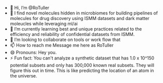 - 👋 Hi, I’m @RoTuller
- 👀 I find novel molecules hidden in microbiomes for building pipelines of molecules for drug discovery using ISMM datasets and dark matter moleucles while leveraging ml/ai
- 🌱 I’m currently learning best and unique practices related to the efficiency and reliability of confidential datasets from ISMM.
- 💞️ I’m looking to collaborate on tools or work flow that 
- 📫 How to reach me Message me here as RoTuller
- 😄 Pronouns: Hey you.
- ⚡ Fun fact: You can't analyze a synthetic dataset that has 1.0 x 10^150 potential subsets and only has 300,000 known real subsets.  They will figure this out in time.  This is like predicting the location of an atom in the universe.

<!---
RoTuller/RoTuller is a ✨ special ✨ repository because its `README.md` (this file) appears on your GitHub profile.
You can click the Preview link to take a look at your changes.
--->
